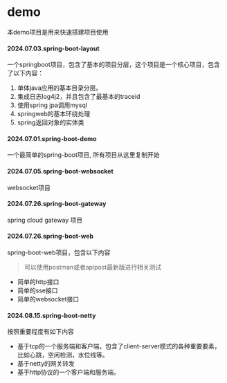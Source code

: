 # demo

本demo项目是用来快速搭建项目使用

#### 2024.07.03.spring-boot-layout

一个springboot项目，包含了基本的项目分层，这个项目是一个核心项目，包含了以下内容：
1. 单体java应用的基本目录分层。
2. 集成日志log4j2，并且包含了最基本的traceid
3. 使用spring jpa调用mysql
4. springweb的基本环绕处理
5. spring返回对象的实体类

#### 2024.07.01.spring-boot-demo

一个最简单的spring-boot项目, 所有项目从这里复制开始

#### 2024.07.05.spring-boot-websocket

websocket项目

#### 2024.07.26.spring-boot-gateway

spring cloud gateway 项目

#### 2024.07.26.spring-boot-web

spring-boot-web项目，包含以下内容

> 可以使用postman或者apipost最新版进行相关测试
* 简单的http接口
* 简单的sse接口
* 简单的websocket接口

#### 2024.08.15.spring-boot-netty

按照重要程度有如下内容
* 基于tcp的一个服务端和客户端，包含了client-server模式的各种重要要素，比如心跳，空闲检测，水位线等。
* 基于netty的网关转发
* 基于http协议的一个客户端和服务端。